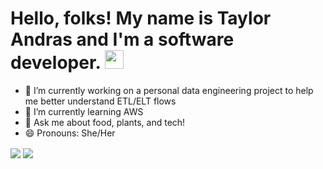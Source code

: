 <!--[![Header](https://raw.githubusercontent.com/MartinHeinz/<OWNER>/<OWNER>/readme_header.png "Header")](https://some-url.dev/) -->
<!--
**tandras92/tandras92** is a ✨ _special_ ✨ repository because its `README.md` (this file) appears on your GitHub profile.
- ⚡ Fun fact: ... 
- - 📫 How to reach me: ...
- 👯 I’m looking to collaborate on ...
- 🤔 I’m looking for help with ...
-->
# Hello, folks! My name is Taylor Andras and I'm a software developer.  <img src="https://raw.githubusercontent.com/MartinHeinz/MartinHeinz/master/wave.gif" width="30px">



- 🔭 I’m currently working on a personal data engineering project to help me better understand ETL/ELT flows
- 🌱 I’m currently learning AWS
- 💬 Ask me about food, plants, and tech!
- 😄 Pronouns: She/Her


<img align="center" src="https://github-readme-stats.vercel.app/api?username=tandras92&show_icons=true&theme=radical" />
<img align="center" src="https://github-readme-stats.vercel.app/api/top-langs/?username=tandras92&layout=compact" />
